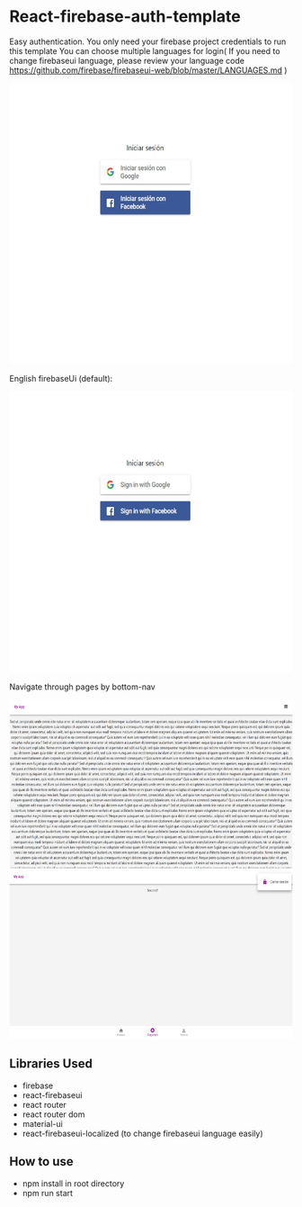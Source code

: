 # React-firebase-auth-template

Easy authentication. You only need your firebase project credentials to run this template
You can choose multiple languages for login( If you need to change firebaseui language, please review your language code https://github.com/firebase/firebaseui-web/blob/master/LANGUAGES.md )

<img src="src/images/spanish_login.jpg" width="600px" height="500px">

English firebaseUi (default):

<img src="src/images/english_login.jpg" width="600px" height="500px">

Navigate through pages by bottom-nav

<img src="src/images/dashboard.jpg" width="600px" height="300px">

<img src="src/images/second_page.jpg" width="600px" height="300px">

## Libraries Used

* firebase
* react-firebaseui
* react router
* react router dom
* material-ui
* react-firebaseui-localized (to change firebaseui language easily)

## How to use

* npm install in root directory
* npm run start